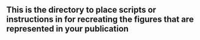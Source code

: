 ## This is the directory to place scripts or instructions in for recreating the figures that are represented in your publication
